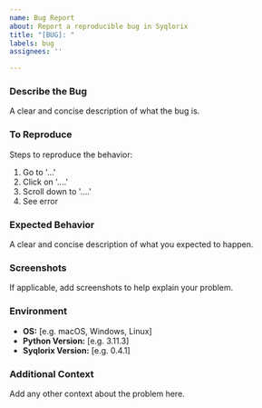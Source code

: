 ```yaml
---
name: Bug Report
about: Report a reproducible bug in Syqlorix
title: "[BUG]: "
labels: bug
assignees: ''

---
```


### Describe the Bug
A clear and concise description of what the bug is.

### To Reproduce
Steps to reproduce the behavior:
1. Go to '...'
2. Click on '....'
3. Scroll down to '....'
4. See error

### Expected Behavior
A clear and concise description of what you expected to happen.

### Screenshots
If applicable, add screenshots to help explain your problem.

### Environment
- **OS:** [e.g. macOS, Windows, Linux]
- **Python Version:** [e.g. 3.11.3]
- **Syqlorix Version:** [e.g. 0.4.1]

### Additional Context
Add any other context about the problem here.